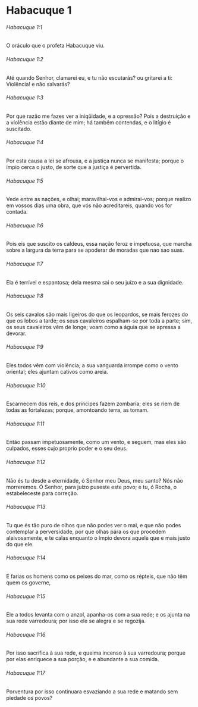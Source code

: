 # Habacuque 1

###### Habacuque 1:1

O oráculo que o profeta Habacuque viu.

###### Habacuque 1:2

Até quando Senhor, clamarei eu, e tu não escutarás? ou gritarei a ti: Violência! e não salvarás?

###### Habacuque 1:3

Por que razão me fazes ver a iniqüidade, e a opressão? Pois a destruição e a violência estão diante de mim; há também contendas, e o litígio é suscitado.

###### Habacuque 1:4

Por esta causa a lei se afrouxa, e a justiça nunca se manifesta; porque o ímpio cerca o justo, de sorte que a justiça é pervertida.

###### Habacuque 1:5

Vede entre as nações, e olhai; maravilhai-vos e admirai-vos; porque realizo em vossos dias uma obra, que vós não acreditareis, quando vos for contada.

###### Habacuque 1:6

Pois eis que suscito os caldeus, essa nação feroz e impetuosa, que marcha sobre a largura da terra para se apoderar de moradas que nao sao suas.

###### Habacuque 1:7

Ela é terrível e espantosa; dela mesma sai o seu juízo e a sua dignidade.

###### Habacuque 1:8

Os seis cavalos são mais ligeiros do que os leopardos, se mais ferozes do que os lobos a tarde; os seus cavaleiros espalham-se por toda a parte; sim, os seus cavaleiros vêm de longe; voam como a águia que se apressa a devorar.

###### Habacuque 1:9

Eles todos vêm com violência; a sua vanguarda irrompe como o vento oriental; eles ajuntam cativos como areia.

###### Habacuque 1:10

Escarnecem dos reis, e dos príncipes fazem zombaria; eles se riem de todas as fortalezas; porque, amontoando terra, as tomam.

###### Habacuque 1:11

Então passam impetuosamente, como um vento, e seguem, mas eles são culpados, esses cujo proprio poder e o seu deus.

###### Habacuque 1:12

Não és tu desde a eternidade, ó Senhor meu Deus, meu santo? Nós não morreremos. Ó Senhor, para juízo puseste este povo; e tu, ó Rocha, o estabeleceste para correção.

###### Habacuque 1:13

Tu que és tão puro de olhos que não podes ver o mal, e que não podes contemplar a perversidade, por que olhas pára os que procedem aleivosamente, e te calas enquanto o ímpio devora aquele que e mais justo do que ele.

###### Habacuque 1:14

E farias os homens como os peixes do mar, como os répteis, que não têm quem os governe,

###### Habacuque 1:15

Ele a todos levanta com o anzol, apanha-os com a sua rede; e os ajunta na sua rede varredoura; por isso ele se alegra e se regozija.

###### Habacuque 1:16

Por isso sacrifica à sua rede, e queima incenso à sua varredoura; porque por elas enriquece a sua porção, e e abundante a sua comida.

###### Habacuque 1:17

Porventura por isso continuara esvaziando a sua rede e matando sem piedade os povos?


